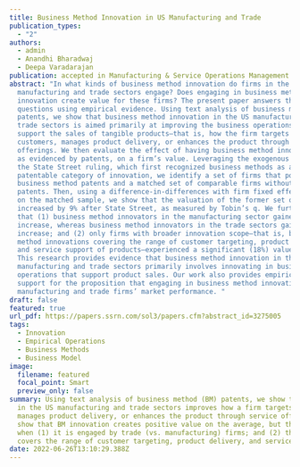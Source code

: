 ```yaml
---
title: Business Method Innovation in US Manufacturing and Trade
publication_types:
  - "2"
authors:
  - admin
  - Anandhi Bharadwaj
  - Deepa Varadarajan
publication: accepted in Manufacturing & Service Operations Management
abstract: "In what kinds of business method innovation do firms in the
  manufacturing and trade sectors engage? Does engaging in business method
  innovation create value for these firms? The present paper answers these
  questions using empirical evidence. Using text analysis of business method
  patents, we show that business method innovation in the US manufacturing and
  trade sectors is aimed primarily at improving the business operations that
  support the sales of tangible products—that is, how the firm targets
  customers, manages product delivery, or enhances the product through service
  offerings. We then evaluate the effect of having business method innovation,
  as evidenced by patents, on a firm’s value. Leveraging the exogenous shock of
  the State Street ruling, which first recognized business methods as a
  patentable category of innovation, we identify a set of firms that possess
  business method patents and a matched set of comparable firms without such
  patents. Then, using a difference-in-differences with firm fixed effects model
  on the matched sample, we show that the valuation of the former set of firms
  increased by 9% after State Street, as measured by Tobin’s q. We further show
  that (1) business method innovators in the manufacturing sector gained a 7%
  increase, whereas business method innovators in the trade sectors gained a 25%
  increase; and (2) only firms with broader innovation scope—that is, business
  method innovations covering the range of customer targeting, product delivery,
  and service support of products—experienced a significant (18%) value bump.
  This research provides evidence that business method innovation in the
  manufacturing and trade sectors primarily involves innovating in business
  operations that support product sales. Our work also provides empirical
  support for the proposition that engaging in business method innovation drives
  manufacturing and trade firms’ market performance. "
draft: false
featured: true
url_pdf: https://papers.ssrn.com/sol3/papers.cfm?abstract_id=3275005
tags:
  - Innovation
  - Empirical Operations
  - Business Methods
  - Business Model
image:
  filename: featured
  focal_point: Smart
  preview_only: false
summary: Using text analysis of business method (BM) patents, we show that BM innovation 
  in the US manufacturing and trade sectors improves how a firm targets customers, 
  manages product delivery, or enhances the product through service offerings. We then 
  show that BM innovation creates positive value on the average, but the value is larger 
  when (1) it is engaged by trade (vs. manufacturing) firms; and (2) the firm's BM innovation
  covers the range of customer targeting, product delivery, and service support of products.
date: 2022-06-26T13:10:29.388Z
---
```

